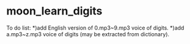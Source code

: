 # moon_learn_digits

To do list:
*)add English version of 0.mp3~9.mp3 voice of digits.
*)add a.mp3~z.mp3 voice of digits (may be extracted from dictionary).
